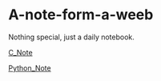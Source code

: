 # A-note-form-a-weeb
Nothing special, just a daily notebook.

[C_Note](https://github.com/MXYLR/A-note-from-a-weeb/blob/master/C.md)

[Python_Note](https://github.com/MXYLR/A-note-from-a-weeb/blob/master/Python.md)

